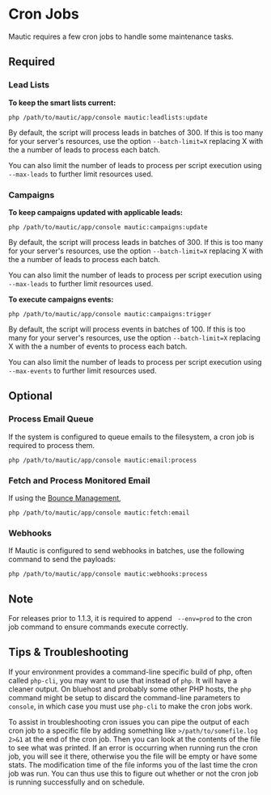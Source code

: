 # Cron Jobs #

Mautic requires a few cron jobs to handle some maintenance tasks.

## Required ##

### Lead Lists ###
**To keep the smart lists current:**

```
php /path/to/mautic/app/console mautic:leadlists:update
```

By default, the script will process leads in batches of 300. If this is too many for your server's resources, use the option `--batch-limit=X` replacing X with the a number of leads to process each batch.

You can also limit the number of leads to process per script execution using `--max-leads` to further limit resources used.

### Campaigns ###
**To keep campaigns updated with applicable leads:**

```
php /path/to/mautic/app/console mautic:campaigns:update
```

By default, the script will process leads in batches of 300. If this is too many for your server's resources, use the option `--batch-limit=X` replacing X with the a number of leads to process each batch.

You can also limit the number of leads to process per script execution using `--max-leads` to further limit resources used.

**To execute campaigns events:**

```
php /path/to/mautic/app/console mautic:campaigns:trigger
```

By default, the script will process events in batches of 100. If this is too many for your server's resources, use the option `--batch-limit=X` replacing X with the a number of events to process each batch.

You can also limit the number of leads to process per script execution using `--max-events` to further limit resources used.

## Optional ##

### Process Email Queue ###

If the system is configured to queue emails to the filesystem, a cron job is required to process them.

```
php /path/to/mautic/app/console mautic:email:process
```

### Fetch and Process Monitored Email ###
 
If using the [Bounce Management](./../emails/bounce_management.html),  
 
```
php /path/to/mautic/app/console mautic:fetch:email
```

### Webhooks

If Mautic is configured to send webhooks in batches, use the following command to send the payloads:

```
php /path/to/mautic/app/console mautic:webhooks:process
```

## Note ##

For releases prior to 1.1.3, it is required to append ` --env=prod` to the cron job command to ensure commands execute correctly.

## Tips & Troubleshooting ##

If your environment provides a command-line specific build of php, often called `php-cli`, you may want to use that instead of `php`.  It will have a cleaner output.  On bluehost and probably some other PHP hosts, the `php` command might be setup to discard the command-line parameters to `console`, in which case you must use `php-cli` to make the cron jobs work.

To assist in troubleshooting cron issues you can pipe the output of each cron job to a specific file by adding something like `>/path/to/somefile.log 2>&1` at the end of the cron job.  Then you can look at the contents of the file to see what was printed.  If an error is occurring when running run the cron job, you will see it there, otherwise you the file will be empty or have some stats.  The modification time of the file informs you of the last time the cron job was run.  You can thus use this to figure out whether or not the cron job is running successfully and on schedule.

